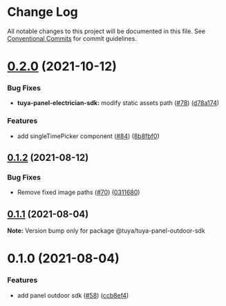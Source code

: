 # Change Log

All notable changes to this project will be documented in this file.
See [Conventional Commits](https://conventionalcommits.org) for commit guidelines.

# [0.2.0](https://github.com/tuya/tuya-panel-sdk/compare/@tuya/tuya-panel-outdoor-sdk@0.1.2...@tuya/tuya-panel-outdoor-sdk@0.2.0) (2021-10-12)


### Bug Fixes

* **tuya-panel-electrician-sdk:** modify static assets path ([#78](https://github.com/tuya/tuya-panel-sdk/issues/78)) ([d78a174](https://github.com/tuya/tuya-panel-sdk/commit/d78a1749966e7e7348fcc8614a7c15ff4954e76f))


### Features

* add singleTimePicker component ([#84](https://github.com/tuya/tuya-panel-sdk/issues/84)) ([8b8fbf0](https://github.com/tuya/tuya-panel-sdk/commit/8b8fbf04aed68e1570bcd4b339ddfd726bf45ae5))





## [0.1.2](https://github.com/tuya/tuya-panel-sdk/compare/@tuya/tuya-panel-outdoor-sdk@0.1.1...@tuya/tuya-panel-outdoor-sdk@0.1.2) (2021-08-12)


### Bug Fixes

* Remove fixed image paths ([#70](https://github.com/tuya/tuya-panel-sdk/issues/70)) ([0311680](https://github.com/tuya/tuya-panel-sdk/commit/0311680c25246b97e02a131ed3dbde0d36c9467f))





## [0.1.1](https://github.com/tuya/tuya-panel-sdk/compare/@tuya/tuya-panel-outdoor-sdk@0.1.0...@tuya/tuya-panel-outdoor-sdk@0.1.1) (2021-08-04)

**Note:** Version bump only for package @tuya/tuya-panel-outdoor-sdk





# 0.1.0 (2021-08-04)


### Features

* add panel outdoor sdk ([#58](https://github.com/tuya/tuya-panel-sdk/issues/58)) ([ccb8ef4](https://github.com/tuya/tuya-panel-sdk/commit/ccb8ef42b3795cf446101f5d850b667adb6209ec))
